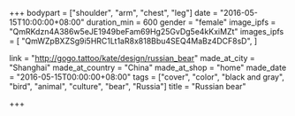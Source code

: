+++
bodypart = ["shoulder", "arm", "chest", "leg"]
date = "2016-05-15T10:00:00+08:00"
duration_min = 600
gender = "female"
image_ipfs = "QmRKdzn4A386w5eJE1949beFam69Hg25GvDg5e4kKxiMZt"
images_ipfs = [  "QmWZpBXZSg9i5HRC1Lt1aR8x818Bbu4SEQ4MaBz4DCF8sD",
]

link = "http://gogo.tattoo/kate/design/russian_bear"
made_at_city = "Shanghai"
made_at_country = "China"
made_at_shop = "home"
made_date = "2016-05-15T00:00:00+08:00"
tags = ["cover", "color", "black and gray", "bird", "animal", "culture", "bear", "Russia"]
title = "Russian bear"



+++
